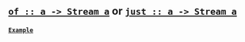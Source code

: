 ## [`of :: a -> Stream a`](https://github.com/cujojs/most/blob/master/lib/source/core.js#L19-L21) or [`just :: a -> Stream a`](https://github.com/cujojs/most/blob/master/lib/source/core.js#L19-L21)

#### [`Example`](https://jsbin.com/gonogug/edit?js,console)
[](http://jsbin.com/gonogug/embed?js,console)